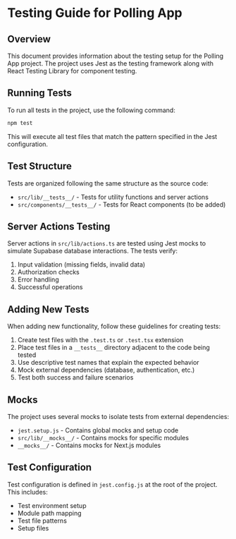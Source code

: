 # Testing Guide for Polling App

## Overview

This document provides information about the testing setup for the Polling App project. The project uses Jest as the testing framework along with React Testing Library for component testing.

## Running Tests

To run all tests in the project, use the following command:

```bash
npm test
```

This will execute all test files that match the pattern specified in the Jest configuration.

## Test Structure

Tests are organized following the same structure as the source code:

- `src/lib/__tests__/` - Tests for utility functions and server actions
- `src/components/__tests__/` - Tests for React components (to be added)

## Server Actions Testing

Server actions in `src/lib/actions.ts` are tested using Jest mocks to simulate Supabase database interactions. The tests verify:

1. Input validation (missing fields, invalid data)
2. Authorization checks
3. Error handling
4. Successful operations

## Adding New Tests

When adding new functionality, follow these guidelines for creating tests:

1. Create test files with the `.test.ts` or `.test.tsx` extension
2. Place test files in a `__tests__` directory adjacent to the code being tested
3. Use descriptive test names that explain the expected behavior
4. Mock external dependencies (database, authentication, etc.)
5. Test both success and failure scenarios

## Mocks

The project uses several mocks to isolate tests from external dependencies:

- `jest.setup.js` - Contains global mocks and setup code
- `src/lib/__mocks__/` - Contains mocks for specific modules
- `__mocks__/` - Contains mocks for Next.js modules

## Test Configuration

Test configuration is defined in `jest.config.js` at the root of the project. This includes:

- Test environment setup
- Module path mapping
- Test file patterns
- Setup files